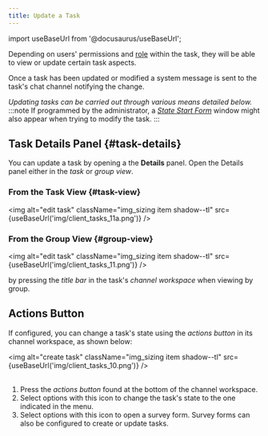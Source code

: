 ```yaml
---
title: Update a Task
---
```

import useBaseUrl from '@docusaurus/useBaseUrl'; 

Depending on users' permissions and [role](#user-roles) within the task, they will be able to view or update certain task aspects. 

Once a task has been updated or modified a system message is sent to the task's chat channel notifying the change.

_Updating tasks can be carried out through various means detailed below._
:::note
If programmed by the administrator, a [_State Start Form_](/docs/documentation/admin/workflows/admin_workflow_required_survey#required-survey-for-modifying-task-states) window might also appear when trying to modify the task.
:::

## Task Details Panel {#task-details}
You can update a task by opening a the **Details** panel. Open the Details panel either in the _task_ or _group view_.

### From the Task View {#task-view}

<img alt="edit task" className="img_sizing item shadow--tl" src={useBaseUrl('img/client_tasks_11a.png')} />
<br/>


### From the Group View {#group-view}

<img alt="edit task" className="img_sizing item shadow--tl" src={useBaseUrl('img/client_tasks_11.png')} />
<br/>

by pressing the _title bar_ in the task's _channel workspace_ when viewing by group.

## Actions Button
If configured, you can change a task's state using the _actions button_ in its channel workspace, as shown below:

<img alt="create task" className="img_sizing item shadow--tl" src={useBaseUrl('img/client_tasks_10.png')} />
<br/>
<br/>

<div className="margin-left--lg">

1. Press the _actions button_ found at the bottom of the channel workspace.
2. Select options with this icon to change the task's state to the one indicated in the menu.
3. Select options with this icon to open a survey form. Survey forms can also be configured to create or update tasks.

</div>